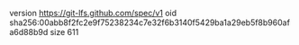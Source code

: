 version https://git-lfs.github.com/spec/v1
oid sha256:00abb8f2fc2e9f75238234c7e32f6b3140f5429ba1a29eb5f8b960afa6d88b9d
size 611
